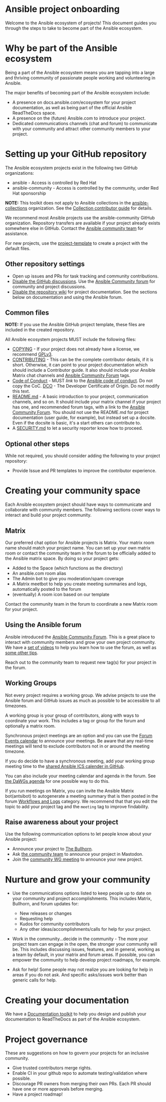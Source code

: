 # Ansible project onboarding

Welcome to the Ansible ecosystem of projects! This document guides you 
through the steps to take to become part of the Ansible ecosystem.

# Why be part of the Ansible ecosystem
Being a part of the Ansible ecosystem means you are tapping into a large and
thriving community of passionate people working and volunteering in Ansible.

The major benefits of becoming part of the Ansible ecosystem include:

* A presence on docs.ansible.com/ecosystem for your project documentation,
 as well as being part of the official Ansible ReadTheDocs space.
* A presence on the (future) Ansible.com to introduce your project.
* Dedicated communications channels (chat and forum) to communicate with your
community and attract other community members to your project.



# Setting up your GitHub repository

The Ansible ecosystem projects exist in the following two GitHub organizations:

* ansible - Access is controlled by Red Hat
* ansible-community - Access is controlled by the community, 
under Red Hat sponsorship

**NOTE:**
This toolkit does not apply to Ansible collections in the [ansible-collections](https://github.com/ansible-collections/overview) organization.
See the [Collection contributor guide](https://docs.ansible.com/ansible/latest/community/contributions_collections.html)
for details.

We recommend most Ansible projects use the ansible-community GitHub organization.
Repository transfers are available if your project already exists somewhere else in GitHub.
Contact the [Ansible community team](https://docs.ansible.com/ansible/latest/community/communication.html)
for assistance.

For new projects, use the [project-template](https://github.com/ansible-community/project-template) to 
create a project with the default files.

## Other repository settings

* Open up issues and PRs for task tracking and community contributions.
* [Disable the GitHub discussions](https://docs.github.com/en/repositories/managing-your-repositorys-settings-and-features/enabling-features-for-your-repository/enabling-or-disabling-github-discussions-for-a-repository).
Use the [Ansible Community forum](https://forum.ansible.com/) for community
and project discussions.
* [Disable the repository wiki](https://docs.github.com/en/communities/documenting-your-project-with-wikis/disabling-wikis) 
for project documentation. See the sections below on documentation and using the Ansible forum.

## Common files

**NOTE:** If you use the Ansible GitHub project template, these files are included
in the created repository.

All Ansible ecosystem projects MUST include the following files:

* [COPYING](https://github.com/ansible-community/onboarding/blob/main/COPYING) - 
If your project does not already have a license, we recommend
[GPLv3](https://www.gnu.org/licenses/gpl-3.0.txt).
* [CONTRIBUTING](https://github.com/ansible-community/onboarding/blob/main/CONTRIBUTING.md) - 
This can be the complete contributor details, if it is short. 
Otherwise, it can point to your project documentation which should include
 a Contributor guide. It also should include your Ansible Matrix chat channels and 
 [Ansible Community Forum](https://forum.ansible.com/) tags.
* [Code of Conduct](https://github.com/ansible-community/onboarding/blob/main/CODE-OF-CONDUCT.md) - 
MUST _link_ to the [Ansible code of conduct](https://docs.ansible.com/ansible/devel/community/code_of_conduct.html). 
    Do not copy the CoC.
[DCO](https://github.com/ansible-community/onboarding/blob/main/DCO) - The Developer 
Certificate of Origin. Do not modify this text.
* [README.md](https://github.com/ansible-community/onboarding/blob/main/README.md) - 
A basic introduction to your project, communication channels, and so on.
It should include your matrix channel if your project has one, and  recommended forum tags,
with a link to the [Ansible Community Forum](https://forum.ansible.com/). 
You should not use the README.md for project documentation (user guide, for example),
 but instead set up a docsite. Even if the docsite is basic, it's a start others can
contribute to.
* A [SECURITY.md](https://github.com/ansible-community/onboarding/blob/main/SECURITY.md) 
  to let a security reporter know how to proceed.

## Optional other steps
While not required, you should consider adding the following to your project repository:

  * Provide Issue and PR templates to improve the contributor experience.


# Creating your community space

Each Ansible ecosystem project should have ways to communicate and collaborate
 with community members. The following sections cover ways to interact
 and build your project community.

## Matrix
Our preferred chat option for Ansible projects is Matrix. Your matrix room name
should match your project name. You can set up your own matrix room or 
contact the community team in the forum to be officially added to the Ansible matrix space.
By doing so your project gets:

- Added to the Space (which functions as the directory)
- An ansible.com room alias
- The Admin bot to give you moderation/spam coverage
- A Matrix meetbot to help you create meeting summaries and logs, automatically posted to the forum
- (eventually) A room icon based on our template

Contact the community team in the forum to coordinate a new Matrix room for your project.

## Using the Ansible forum
Ansible introduced the [Ansible Community Forum](https://forum.ansible.com/).
This is a great place to interact with community members and grow your own project
community. We have a [set of videos](https://forum.ansible.com/t/discourse-video-demos/102)
 to help you learn how to use the forum, as well as 
 [some other tips](https://forum.ansible.com/tag/forum-tips). 

Reach out to the community team to request new tag(s) for your project in the forum.

## Working Groups
Not every project requires a working group. We advise projects to use
the Ansible forum and GitHub issues as much as possible
to be accessible to all timezones. 

A working group is your group of contributors, along with ways to coordinate
your work. This includes a tag or group for the forum and optionally a matrix room. 
 
Synchronous project meetings are an option and you can use the 
[Forum Events calendar](https://forum.ansible.com/c/events/8) to announce your meetings. 
Be aware that any real-time meetings will tend to exclude contributors not in or around the 
meeting timezone.

If you do decide to have a synchronous meeting, add your working group meeting 
time to the [shared Ansible ICS calender in GitHub](https://github.com/ansible/community/tree/main/meetings).

You can also include your meeting calendar and agenda in the forum. 
See [the DaWGs agenda](https://forum.ansible.com/t/documentation-working-group-agenda/153)
for one possible way to do this.

If you run meetings on Matrix, you can invite the Ansible Matrix bot(antsibot)
to autogenerate a meeting summary that is then posted in the forum
[Workflows and Logs](https://forum.ansible.com/c/workflow/15) category. We recommend that
that you edit the topic to add your project tag and the `meeting` tag to improve findability.

## Raise awareness about your project

Use the following communication options to let people know about your Ansible project:

 * Announce your project to [The Bullhorn](https://github.com/ansible/community/wiki/News#the-bullhorn).
 * Ask [the community team](https://docs.ansible.com/ansible/latest/community/communication.html)
  to announce your project in Mastodon.
 * Join the [community WG meeting](https://github.com/ansible/community/wiki/Community)
 to announce your new project.


# Nurture and grow your community

* Use the communications options listed to keep people up to date on 
your community and project accomplishments. 
This includes Matrix, Bullhorn, and forum updates for:

    * New releases or changes
    * Requesting help
    * Kudos for community contributors
    * Any other ideas/accomplishments/calls for help for your project.

* Work in the community...decide in the community - The more your project 
team can engage in the open, the stronger your community will be. This includes
discussing issues, features, and in general, working as a team by default, 
in your matrix and forum areas. If possible, you can empower the community 
to help develop project roadmaps, for example. 
* Ask for help! Some people may not realize you are looking for help in areas
 if you do not ask. And specific asks/issues work better than generic calls for help.

# Creating your documentation

We have a [Documentation toolkit](./docs_toolkit.md) to help you design 
and publish your documentation to ReadTheDocs as part of the Ansible ecosystem.

# Project governance
These are suggestions on how to govern your projects for an inclusive community.

* Give trusted contributors merge rights.
* Enable CI in your github repo to automate testing/validation where possible.
* Discourage PR owners from merging their own PRs. Each PR should have 
one or more approvals before merging.
* Have a project roadmap!
